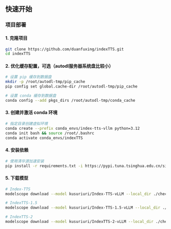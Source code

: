 ## 快速开始
### 项目部署
#### 1. 克隆项目
```bash
git clone https://github.com/duanfuxing/indexTTS.git
cd indexTTS
```

#### 2. 优化缓存配置，可选（autodl服务器系统盘比较小）
```bash
# 设置 pip 缓存到数据盘
mkdir -p /root/autodl-tmp/pip_cache
pip config set global.cache-dir /root/autodl-tmp/pip_cache

# 设置 conda 缓存到数据盘
conda config --add pkgs_dirs /root/autodl-tmp/conda_cache
```

#### 3. 创建并激活 conda 环境
```bash
# 指定目录创建虚拟环境
conda create --prefix conda_envs/index-tts-vllm python=3.12
conda init bash && source /root/.bashrc 
conda activate conda_envs/indexTTS
```

#### 4. 安装依赖
```bash
# 使用清华源加速安装
pip install -r requirements.txt -i https://pypi.tuna.tsinghua.edu.cn/simple/
```

#### 5. 下载模型
```bash
# Index-TTS
modelscope download --model kusuriuri/Index-TTS-vLLM --local_dir ./checkpoints/Index-TTS-vLLM

# IndexTTS-1.5
modelscope download --model kusuriuri/Index-TTS-1.5-vLLM --local_dir ./checkpoints/Index-TTS-1.5-vLLM

# IndexTTS-2
modelscope download --model kusuriuri/IndexTTS-2-vLLM --local_dir ./checkpoints/IndexTTS-2-vLLM
```